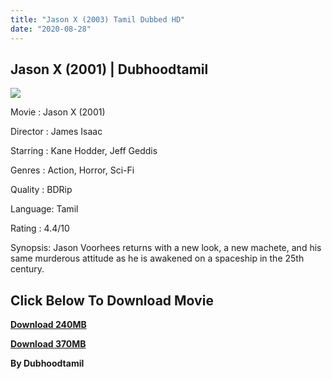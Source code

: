 ```yaml
---
title: "Jason X (2003) Tamil Dubbed HD"
date: "2020-08-28"
---
```


## Jason X (2001) | Dubhoodtamil

![](https://1.bp.blogspot.com/-Li7uIRsR2q0/X0jWYOz8lpI/AAAAAAAACPc/audIfRCWmHAYOs_YK-EOFG4_2wN68z5OwCNcBGAsYHQ/w345-h512/Jason-X-large.jpg)

  

Movie : Jason X (2001)

Director : James Isaac

Starring : Kane Hodder, Jeff Geddis 

Genres : Action, Horror, Sci-Fi 

Quality : BDRip 

Language: Tamil 

Rating : 4.4/10

Synopsis: Jason Voorhees returns with a new look, a new machete, and his same murderous attitude as he is awakened on a spaceship in the 25th century.

## Click Below To Download Movie

  

**[Download 240MB](https://oncehelp.com/Jason-X-2)**

**[Download 370MB](https://oncehelp.com/Jason-X-1)**

**By Dubhoodtamil**
